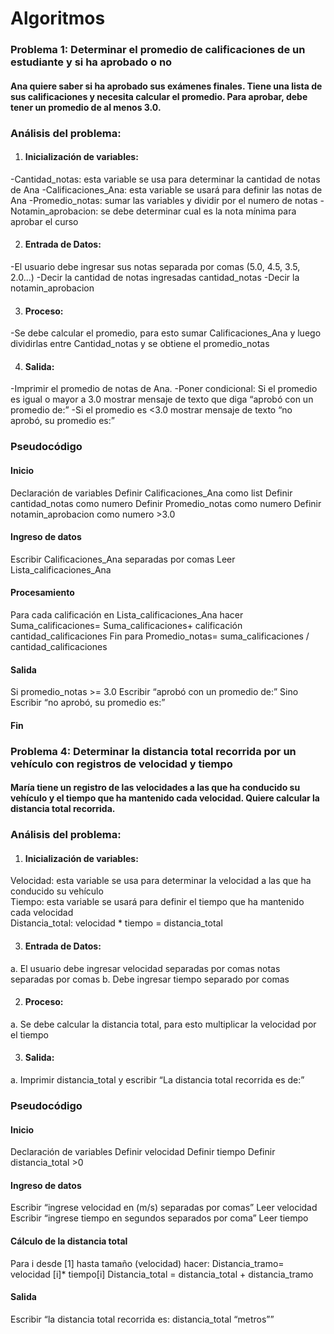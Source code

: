# Algoritmos 

### Problema 1: Determinar el promedio de calificaciones de un estudiante y si ha aprobado o no
 #### Ana quiere saber si ha aprobado sus exámenes finales. Tiene una lista de sus calificaciones y necesita calcular el promedio. Para aprobar, debe tener un promedio de al menos 3.0.

### Análisis del problema: 
1.	#### Inicialización de variables: 
-Cantidad_notas: esta variable se usa para determinar la cantidad de notas de Ana 
-Calificaciones_Ana: esta variable se usará para definir las notas de Ana 
-Promedio_notas: sumar las variables y dividir por el numero de notas 
-Notamin_aprobacion: se debe determinar cual es la nota mínima para aprobar el curso

2.	#### Entrada de Datos: 
-El usuario debe ingresar sus notas separada por comas (5.0, 4.5, 3.5, 2.0...)
-Decir la cantidad de notas ingresadas cantidad_notas
-Decir la notamin_aprobacion 

3.	#### Proceso: 
-Se debe calcular el promedio, para esto sumar Calificaciones_Ana y luego dividirlas entre Cantidad_notas y se obtiene el promedio_notas  

4.	#### Salida: 
-Imprimir el promedio de notas de Ana. 
-Poner condicional: Si el promedio es igual o mayor a 3.0 mostrar mensaje de texto que diga “aprobó con un promedio de:”
-Si el promedio es <3.0 mostrar mensaje de texto “no aprobó, su promedio es:”

### Pseudocódigo 
#### Inicio 
Declaración de variables
Definir Calificaciones_Ana como list
Definir cantidad_notas como numero
Definir Promedio_notas como numero
Definir notamin_aprobacion como numero >3.0

#### Ingreso de datos
Escribir Calificaciones_Ana separadas por comas 
Leer Lista_calificaciones_Ana

#### Procesamiento 
Para cada calificación en Lista_calificaciones_Ana hacer Suma_calificaciones= Suma_calificaciones+ calificación  cantidad_calificaciones
 Fin para  Promedio_notas= suma_calificaciones / cantidad_calificaciones 

#### Salida
Si promedio_notas >= 3.0 
      Escribir “aprobó con un promedio de:” 
Sino 
      Escribir “no aprobó, su promedio es:”
#### Fin


### Problema 4: Determinar la distancia total recorrida por un vehículo con registros de velocidad y tiempo
#### María tiene un registro de las velocidades a las que ha conducido su vehículo y el tiempo que ha mantenido cada velocidad. Quiere calcular la distancia total recorrida.

### Análisis del problema: 
1.	#### Inicialización de variables: 
Velocidad: esta variable se usa para determinar la velocidad a las que ha conducido su vehículo  
Tiempo: esta variable se usará para definir el tiempo que ha mantenido cada velocidad  
Distancia_total: velocidad * tiempo = distancia_total

3.	#### Entrada de Datos: 
a.	El usuario debe ingresar velocidad separadas por comas notas separadas por comas
b.	Debe ingresar tiempo separado por comas 

2.	#### Proceso: 
a.	Se debe calcular la distancia total, para esto multiplicar la velocidad por el tiempo 

3.	#### Salida: 
a.	Imprimir distancia_total y escribir “La distancia total recorrida es de:”

### Pseudocódigo 

#### Inicio 
Declaración de variables 
Definir velocidad 
Definir tiempo 
Definir distancia_total >0

#### Ingreso de datos 
Escribir “ingrese velocidad en (m/s) separadas por comas”
Leer velocidad
Escribir  “ingrese tiempo en segundos separados por coma”
Leer tiempo 

#### Cálculo de la distancia total
Para i desde [1] hasta tamaño (velocidad) hacer:
Distancia_tramo= velocidad [i]* tiempo[i]
Distancia_total = distancia_total + distancia_tramo 

#### Salida 
Escribir “la distancia total recorrida es:   distancia_total “metros””
